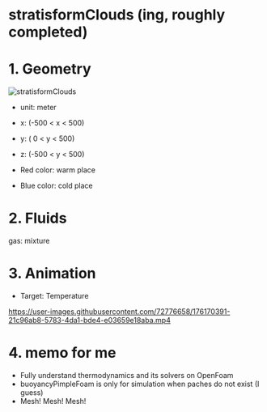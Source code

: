 # stratisformClouds (ing, roughly completed)

# 1. Geometry


![stratisformClouds](https://user-images.githubusercontent.com/72776658/176169644-62dae90d-aa06-4d0b-a7a0-de3115c0382a.png)

* unit: meter <br>

* x: (-500 < x < 500) <br>
* y: ( 0   < y < 500) <br>
* z: (-500 < y < 500) <br>

* Red color: warm place
* Blue color: cold place

# 2. Fluids

gas: mixture

# 3. Animation

* Target: Temperature <br>


https://user-images.githubusercontent.com/72776658/176170391-21c96ab8-5783-4da1-bde4-e03659e18aba.mp4


# 4. memo for me

* Fully understand thermodynamics and its solvers on OpenFoam
* buoyancyPimpleFoam is only for simulation when paches do not exist (I guess)
* Mesh! Mesh! Mesh!
